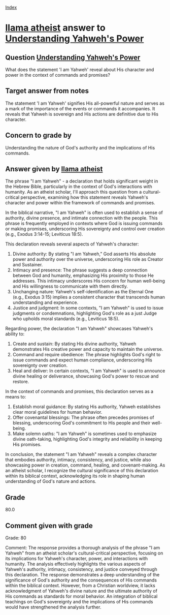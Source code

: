 
[Index](../../index.md)
# [llama atheist](../../answering_models/llama_atheist.md) answer to [Understanding Yahweh's Power](../../questions/Understanding_Yahweh's_Power.md)

## Question [Understanding Yahweh's Power](../../questions/Understanding_Yahweh's_Power.md)
What does the statement 'I am Yahweh' reveal about His character and power in the context of commands and promises?

## Target answer from notes
The statement 'I am Yahweh' signifies His all-powerful nature and serves as a mark of the importance of the events or commands it accompanies. It reveals that Yahweh is sovereign and His actions are definitive due to His character.

## Concern to grade by
Understanding the nature of God's authority and the implications of His commands.

## Answer given by [llama atheist](../../answering_models/llama_atheist.md)
The phrase "I am Yahweh" - a declaration that holds significant weight in the Hebrew Bible, particularly in the context of God's interactions with humanity. As an atheist scholar, I'll approach this question from a cultural-critical perspective, examining how this statement reveals Yahweh's character and power within the framework of commands and promises.

In the biblical narrative, "I am Yahweh" is often used to establish a sense of authority, divine presence, and intimate connection with the people. This phrase is frequently employed in contexts where God is issuing commands or making promises, underscoring His sovereignty and control over creation (e.g., Exodus 3:14-15; Leviticus 18:5).

This declaration reveals several aspects of Yahweh's character:

1. Divine authority: By stating "I am Yahweh," God asserts His absolute power and authority over the universe, underscoring His role as Creator and Sustainer.
2. Intimacy and presence: The phrase suggests a deep connection between God and humanity, emphasizing His proximity to those He addresses. This intimacy underscores His concern for human well-being and His willingness to communicate with them directly.
3. Unchanging nature: Yahweh's self-identification as the Eternal One (e.g., Exodus 3:15) implies a consistent character that transcends human understanding and experience.
4. Justice and judgment: In some contexts, "I am Yahweh" is used to issue judgments or condemnations, highlighting God's role as a just Judge who upholds moral standards (e.g., Leviticus 18:5).

Regarding power, the declaration "I am Yahweh" showcases Yahweh's ability to:

1. Create and sustain: By stating His divine authority, Yahweh demonstrates His creative power and capacity to maintain the universe.
2. Command and require obedience: The phrase highlights God's right to issue commands and expect human compliance, underscoring His sovereignty over creation.
3. Heal and deliver: In certain contexts, "I am Yahweh" is used to announce divine healing or deliverance, showcasing God's power to rescue and restore.

In the context of commands and promises, this declaration serves as a means to:

1. Establish moral guidance: By stating His authority, Yahweh establishes clear moral guidelines for human behavior.
2. Offer covenantal blessings: The phrase often precedes promises of blessing, underscoring God's commitment to His people and their well-being.
3. Make solemn oaths: "I am Yahweh" is sometimes used to emphasize divine oath-taking, highlighting God's integrity and reliability in keeping His promises.

In conclusion, the statement "I am Yahweh" reveals a complex character that embodies authority, intimacy, consistency, and justice, while also showcasing power in creation, command, healing, and covenant-making. As an atheist scholar, I recognize the cultural significance of this declaration within its biblical context, acknowledging its role in shaping human understanding of God's nature and actions.

## Grade
80.0

## Comment given with grade
Grade: 80

Comment: The response provides a thorough analysis of the phrase "I am Yahweh" from an atheist scholar's cultural-critical perspective, focusing on its implications for Yahweh's character, power, and interactions with humanity. The analysis effectively highlights the various aspects of Yahweh's authority, intimacy, consistency, and justice conveyed through this declaration. The response demonstrates a deep understanding of the significance of God's authority and the consequences of His commands within the biblical context. However, from a Christian worldview, it lacks acknowledgment of Yahweh's divine nature and the ultimate authority of His commands as standards for moral behavior. An integration of biblical teachings on God's sovereignty and the implications of His commands would have strengthened the analysis further.
